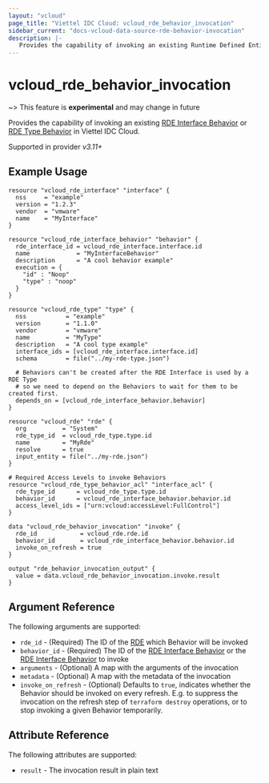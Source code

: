 ```yaml
---
layout: "vcloud"
page_title: "Viettel IDC Cloud: vcloud_rde_behavior_invocation"
sidebar_current: "docs-vcloud-data-source-rde-behavior-invocation"
description: |-
   Provides the capability of invoking an existing Runtime Defined Entity Behavior in Viettel IDC Cloud.
---
```


# vcloud\_rde\_behavior\_invocation

~> This feature is **experimental** and may change in future

Provides the capability of invoking an existing [RDE Interface Behavior](/providers/terraform-viettelidc/vcloud/latest/docs/resources/rde_interface_behavior)
or [RDE Type Behavior](/providers/terraform-viettelidc/vcloud/latest/docs/resources/rde_type_behavior) in Viettel IDC Cloud.

Supported in provider *v3.11+*

## Example Usage

```hcl
resource "vcloud_rde_interface" "interface" {
  nss     = "example"
  version = "1.2.3"
  vendor  = "vmware"
  name    = "MyInterface"
}

resource "vcloud_rde_interface_behavior" "behavior" {
  rde_interface_id = vcloud_rde_interface.interface.id
  name             = "MyInterfaceBehavior"
  description      = "A cool behavior example"
  execution = {
    "id" : "Noop"
    "type" : "noop"
  }
}

resource "vcloud_rde_type" "type" {
  nss           = "example"
  version       = "1.1.0"
  vendor        = "vmware"
  name          = "MyType"
  description   = "A cool type example"
  interface_ids = [vcloud_rde_interface.interface.id]
  schema        = file("../my-rde-type.json")

  # Behaviors can't be created after the RDE Interface is used by a RDE Type
  # so we need to depend on the Behaviors to wait for them to be created first.
  depends_on = [vcloud_rde_interface_behavior.behavior]
}

resource "vcloud_rde" "rde" {
  org          = "System"
  rde_type_id  = vcloud_rde_type.type.id
  name         = "MyRde"
  resolve      = true
  input_entity = file("../my-rde.json")
}

# Required Access Levels to invoke Behaviors
resource "vcloud_rde_type_behavior_acl" "interface_acl" {
  rde_type_id      = vcloud_rde_type.type.id
  behavior_id      = vcloud_rde_interface_behavior.behavior.id
  access_level_ids = ["urn:vcloud:accessLevel:FullControl"]
}

data "vcloud_rde_behavior_invocation" "invoke" {
  rde_id            = vcloud_rde.rde.id
  behavior_id       = vcloud_rde_interface_behavior.behavior.id
  invoke_on_refresh = true
}

output "rde_behavior_invocation_output" {
  value = data.vcloud_rde_behavior_invocation.invoke.result
}
```

## Argument Reference

The following arguments are supported:

* `rde_id` - (Required) The ID of the [RDE](/providers/terraform-viettelidc/vcloud/latest/docs/resources/rde) which Behavior will be invoked
* `behavior_id` - (Required) The ID of the [RDE Interface Behavior](/providers/terraform-viettelidc/vcloud/latest/docs/resources/rde_interface_behavior) or
  the [RDE Interface Behavior](/providers/terraform-viettelidc/vcloud/latest/docs/resources/rde_type_behavior) to invoke
* `arguments` - (Optional) A map with the arguments of the invocation
* `metadata` - (Optional) A map with the metadata of the invocation
* `invoke_on_refresh` - (Optional) Defaults to `true`, indicates whether the Behavior should be invoked on every refresh.
  E.g. to suppress the invocation on the refresh step of `terraform destroy` operations, or to stop invoking a given Behavior temporarily.

## Attribute Reference

The following attributes are supported:

* `result` - The invocation result in plain text
